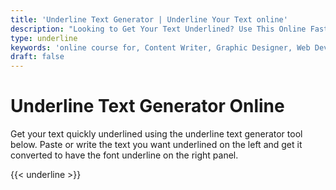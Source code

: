 ```yaml
---
title: 'Underline Text Generator | Underline Your Text online'
description: "Looking to Get Your Text Underlined? Use This Online Fast and Free Underline Text Converter Now. Find Out More Here. Underline text generator tool online"
type: underline
keywords: 'online course for, Content Writer, Graphic Designer, Web Developer, Software Engineer, Frontend Developer graphic designer, UI designer, digital marketing'
draft: false
---
```


# Underline Text Generator Online

Get your text quickly underlined using the underline text generator tool below. Paste or write the text you want underlined on the left and get it converted to have the font underline on the right panel.



{{< underline >}}
